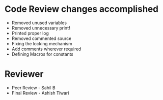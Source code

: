 # Code Review changes accomplished
- Removed unused variables
- Removed unnecessary printf
- Printed proper log
- Removed commented source
- Fixing the locking mechanism
- Add comments wherever required
- Defining Macros for constants


# Reviewer
- Peer Review - Sahil B
- Final Review - Ashish Tiwari

